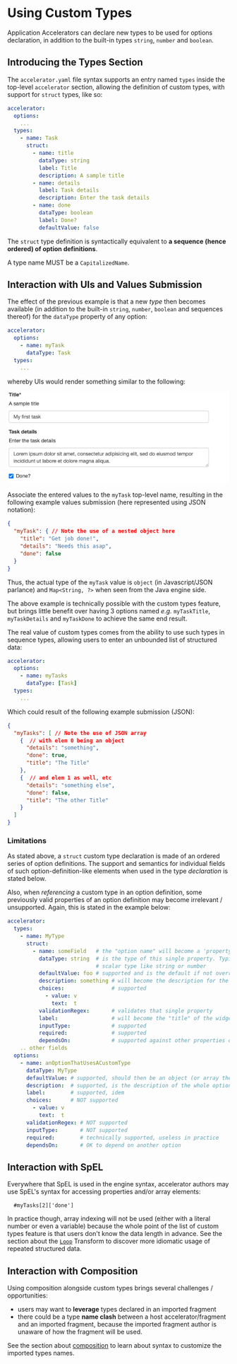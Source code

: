 # Using Custom Types

Application Accelerators can declare new types to be used for options declaration,
in addition to the built-in types `string`, `number` and `boolean`.

## Introducing the Types Section

The `accelerator.yaml` file syntax supports an entry named `types` inside the top-level
`accelerator` section, allowing the definition of custom types, with support for
`struct` types, like so:

```yaml
accelerator:
  options:
    ...
  types:
    - name: Task
      struct:
        - name: title
          dataType: string
          label: Title
          description: A sample title
        - name: details
          label: Task details
          description: Enter the task details
        - name: done
          dataType: boolean
          label: Done?
          defaultValue: false
```

The `struct` type definition is syntactically equivalent to **a sequence (hence ordered) of
option definitions**.

A type name MUST be a `CapitalizedName`.

## Interaction with UIs and Values Submission

The effect of the previous example is that a new _type_ then becomes available
(in addition to the built-in `string`, `number`, `boolean` and sequences thereof)
for the `dataType` property of any option:

```yaml
accelerator:
  options:
    - name: myTask
      dataType: Task
  types:
    ...
```

whereby UIs would render something similar to the following:

![SimpleTask form is open with my first task sample title and task details.](simple-task.png)

Associate the entered
values to the `myTask` top-level name, resulting in the following example
values submission (here represented using JSON notation):

```json
{
  "myTask": { // Note the use of a nested object here
    "title": "Get job done!",
    "details": "Needs this asap",
    "done": false
  }
}
```

Thus, the actual type of the `myTask` value is `object` (in Javascript/JSON parlance)
and `Map<String, ?>` when seen from the Java engine side.

The above example is technically possible with the custom types feature,
but brings little benefit over having 3 options named _e.g._ `myTaskTitle`,
`myTaskDetails` and `myTaskDone` to achieve the same end result.

The real value of custom types comes from the ability to use such types
in sequence types, allowing users to enter an unbounded list of structured
data:

```yaml
accelerator:
  options:
    - name: myTasks
      dataType: [Task]
  types:
    ...
```

Which could result of the following example submission (JSON):

```json
{
  "myTasks": [ // Note the use of JSON array
    {  // with elem 0 being an object
      "details": "something",
      "done": true,
      "title": "The Title"
    },
    {  // and elem 1 as well, etc
      "details": "something else",
      "done": false,
      "title": "The other Title"
    }
  ]
}
```

### Limitations

As stated above, a `struct` custom type declaration is made of an ordered
series of option definitions. The support and semantics for individual fields
of such option-definition-like elements when used in the type _declaration_ is stated below.

Also, when _referencing_ a custom type in an option definition, some previously
valid properties of an option definition may become irrelevant / unsupported.
Again, this is stated in the example below:

```yaml
accelerator:
  types:
    - name: MyType
      struct:
        - name: someField   # the "option name" will become a 'property' of the newly created type
          dataType: string  # is the type of this single property. Typically, will be a simple
                            # scalar type like string or number
          defaultValue: foo # supported and is the default if not overridden at usage point by the option's defaultValue
          description: something # will become the description for the field's widget
          choices:               # supported
            - value: v
              text:  t
          validationRegex:       # validates that single property
          label:                 # will become the "title" of the widget
          inputType:             # supported
          required:              # supported
          dependsOn:             # supported against other properties of THIS struct
    .. other fields
  options:
    - name: anOptionThatUsesACustomType
      dataType: MyType
      defaultValue: # supported, should then be an object (or array thereof)
      description:  # supported, is the description of the whole option (as opposed to individual fields)
      label:        # supported, idem
      choices:      # NOT supported
        - value: v
          text:  t
      validationRegex: # NOT supported
      inputType:       # NOT supported
      required:        # technically supported, useless in practice
      dependsOn:       # OK to depend on another option
```

## Interaction with SpEL

Everywhere that SpEL is used in the engine syntax, accelerator authors
may use SpEL's syntax for accessing properties and/or array elements:

```console
  #myTasks[2]['done']
```

In practice though, array indexing will not be used (either with a literal
number or even a variable)
because the whole point of the list of custom types feature is that users don't know
the data length in advance. See the section about the [`Loop`](transforms/loop.hbs.md) Transform
to discover more idiomatic usage of repeated structured data.

## Interaction with Composition

Using composition alongside custom types brings several challenges / opportunities:

- users may want to **leverage** types declared in an imported fragment
- there could be a type **name clash** between a host accelerator/fragment and an imported
  fragment, because the imported fragment author is unaware of how the fragment will be used.

See the section about [composition](composition.hbs.md) to learn about syntax to
customize the imported types names.
